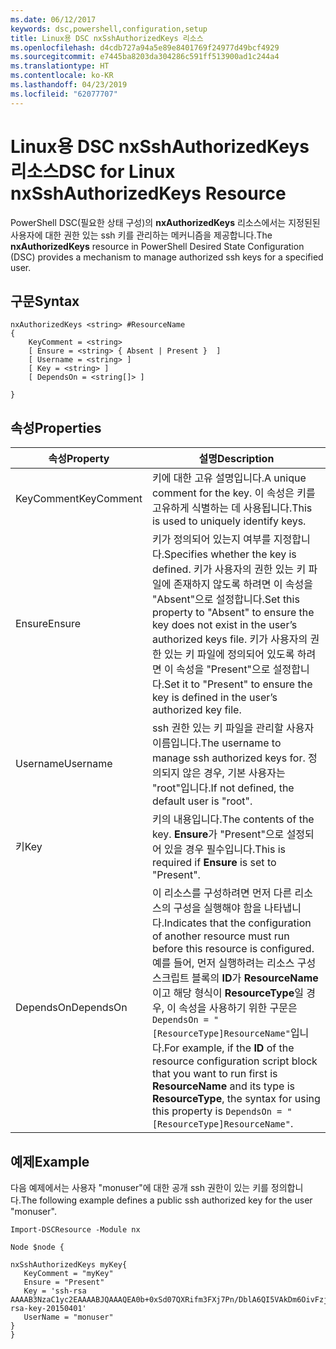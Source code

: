 ```yaml
---
ms.date: 06/12/2017
keywords: dsc,powershell,configuration,setup
title: Linux용 DSC nxSshAuthorizedKeys 리소스
ms.openlocfilehash: d4cdb727a94a5e89e8401769f24977d49bcf4929
ms.sourcegitcommit: e7445ba8203da304286c591ff513900ad1c244a4
ms.translationtype: HT
ms.contentlocale: ko-KR
ms.lasthandoff: 04/23/2019
ms.locfileid: "62077707"
---
```

# <a name="dsc-for-linux-nxsshauthorizedkeys-resource"></a><span data-ttu-id="c7706-103">Linux용 DSC nxSshAuthorizedKeys 리소스</span><span class="sxs-lookup"><span data-stu-id="c7706-103">DSC for Linux nxSshAuthorizedKeys Resource</span></span>

<span data-ttu-id="c7706-104">PowerShell DSC(필요한 상태 구성)의 **nxAuthorizedKeys** 리소스에서는 지정된된 사용자에 대한 권한 있는 ssh 키를 관리하는 메커니즘을 제공합니다.</span><span class="sxs-lookup"><span data-stu-id="c7706-104">The **nxAuthorizedKeys** resource in PowerShell Desired State Configuration (DSC) provides a mechanism to manage authorized ssh keys for a specified user.</span></span>

## <a name="syntax"></a><span data-ttu-id="c7706-105">구문</span><span class="sxs-lookup"><span data-stu-id="c7706-105">Syntax</span></span>

```
nxAuthorizedKeys <string> #ResourceName
{
    KeyComment = <string>
    [ Ensure = <string> { Absent | Present }  ]
    [ Username = <string> ]
    [ Key = <string> ]
    [ DependsOn = <string[]> ]

}
```

## <a name="properties"></a><span data-ttu-id="c7706-106">속성</span><span class="sxs-lookup"><span data-stu-id="c7706-106">Properties</span></span>

|  <span data-ttu-id="c7706-107">속성</span><span class="sxs-lookup"><span data-stu-id="c7706-107">Property</span></span> |  <span data-ttu-id="c7706-108">설명</span><span class="sxs-lookup"><span data-stu-id="c7706-108">Description</span></span> |
|---|---|
| <span data-ttu-id="c7706-109">KeyComment</span><span class="sxs-lookup"><span data-stu-id="c7706-109">KeyComment</span></span>| <span data-ttu-id="c7706-110">키에 대한 고유 설명입니다.</span><span class="sxs-lookup"><span data-stu-id="c7706-110">A unique comment for the key.</span></span> <span data-ttu-id="c7706-111">이 속성은 키를 고유하게 식별하는 데 사용됩니다.</span><span class="sxs-lookup"><span data-stu-id="c7706-111">This is used to uniquely identify keys.</span></span>|
| <span data-ttu-id="c7706-112">Ensure</span><span class="sxs-lookup"><span data-stu-id="c7706-112">Ensure</span></span>| <span data-ttu-id="c7706-113">키가 정의되어 있는지 여부를 지정합니다.</span><span class="sxs-lookup"><span data-stu-id="c7706-113">Specifies whether the key is defined.</span></span> <span data-ttu-id="c7706-114">키가 사용자의 권한 있는 키 파일에 존재하지 않도록 하려면 이 속성을 "Absent"으로 설정합니다.</span><span class="sxs-lookup"><span data-stu-id="c7706-114">Set this property to "Absent" to ensure the key does not exist in the user’s authorized keys file.</span></span> <span data-ttu-id="c7706-115">키가 사용자의 권한 있는 키 파일에 정의되어 있도록 하려면 이 속성을 "Present"으로 설정합니다.</span><span class="sxs-lookup"><span data-stu-id="c7706-115">Set it to "Present" to ensure the key is defined in the user’s authorized key file.</span></span>|
| <span data-ttu-id="c7706-116">Username</span><span class="sxs-lookup"><span data-stu-id="c7706-116">Username</span></span>| <span data-ttu-id="c7706-117">ssh 권한 있는 키 파일을 관리할 사용자 이름입니다.</span><span class="sxs-lookup"><span data-stu-id="c7706-117">The username to manage ssh authorized keys for.</span></span> <span data-ttu-id="c7706-118">정의되지 않은 경우, 기본 사용자는 "root"입니다.</span><span class="sxs-lookup"><span data-stu-id="c7706-118">If not defined, the default user is "root".</span></span>|
| <span data-ttu-id="c7706-119">키</span><span class="sxs-lookup"><span data-stu-id="c7706-119">Key</span></span>| <span data-ttu-id="c7706-120">키의 내용입니다.</span><span class="sxs-lookup"><span data-stu-id="c7706-120">The contents of the key.</span></span> <span data-ttu-id="c7706-121">**Ensure**가 "Present"으로 설정되어 있을 경우 필수입니다.</span><span class="sxs-lookup"><span data-stu-id="c7706-121">This is required if **Ensure** is set to "Present".</span></span>|
| <span data-ttu-id="c7706-122">DependsOn</span><span class="sxs-lookup"><span data-stu-id="c7706-122">DependsOn</span></span> | <span data-ttu-id="c7706-123">이 리소스를 구성하려면 먼저 다른 리소스의 구성을 실행해야 함을 나타냅니다.</span><span class="sxs-lookup"><span data-stu-id="c7706-123">Indicates that the configuration of another resource must run before this resource is configured.</span></span> <span data-ttu-id="c7706-124">예를 들어, 먼저 실행하려는 리소스 구성 스크립트 블록의 **ID**가 **ResourceName**이고 해당 형식이 **ResourceType**일 경우, 이 속성을 사용하기 위한 구문은 `DependsOn = "[ResourceType]ResourceName"`입니다.</span><span class="sxs-lookup"><span data-stu-id="c7706-124">For example, if the **ID** of the resource configuration script block that you want to run first is **ResourceName** and its type is **ResourceType**, the syntax for using this property is `DependsOn = "[ResourceType]ResourceName"`.</span></span>|

## <a name="example"></a><span data-ttu-id="c7706-125">예제</span><span class="sxs-lookup"><span data-stu-id="c7706-125">Example</span></span>

<span data-ttu-id="c7706-126">다음 예제에서는 사용자 "monuser"에 대한 공개 ssh 권한이 있는 키를 정의합니다.</span><span class="sxs-lookup"><span data-stu-id="c7706-126">The following example defines a public ssh authorized key for the user "monuser".</span></span>

```
Import-DSCResource -Module nx

Node $node {

nxSshAuthorizedKeys myKey{
   KeyComment = "myKey"
   Ensure = "Present"
   Key = 'ssh-rsa AAAAB3NzaC1yc2EAAAABJQAAAQEA0b+0xSd07QXRifm3FXj7Pn/DblA6QI5VAkDm6OivFzj3U6qGD1VJ6AAxWPCyMl/qhtpRtxZJDu/TxD8AyZNgc8aN2CljN1hOMbBRvH2q5QPf/nCnnJRaGsrxIqZjyZdYo9ZEEzjZUuMDM5HI1LA9B99k/K6PK2Bc1NLivpu7nbtVG2tLOQs+GefsnHuetsRMwo/+c3LtwYm9M0XfkGjYVCLO4CoFuSQpvX6AB3TedUy6NZ0iuxC0kRGg1rIQTwSRcw+McLhslF0drs33fw6tYdzlLBnnzimShMuiDWiT37WqCRovRGYrGCaEFGTG2e0CN8Co8nryXkyWc6NSDNpMzw== rsa-key-20150401'
   UserName = "monuser"
}
}
```